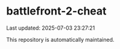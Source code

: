 # battlefront-2-cheat

Last updated: 2025-07-03 23:27:21

This repository is automatically maintained.

